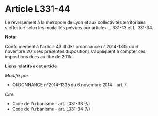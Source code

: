 # Article L331-44

Le reversement à la métropole de Lyon et aux collectivités territoriales s'effectue selon les modalités prévues aux articles
L. 331-33 et L. 331-34.

**Nota:**

Conformément à l'article 43 III de l'ordonnance n° 2014-1335 du 6 novembre 2014 les présentes dispositions s'appliquent à
compter des impositions dues au titre de 2015.

**Liens relatifs à cet article**

_Modifié par_:

  - ORDONNANCE n°2014-1335 du 6 novembre 2014 - art. 7

_Cite_:

  - Code de l'urbanisme - art. L331-33 (V)
  - Code de l'urbanisme - art. L331-34 (V)
